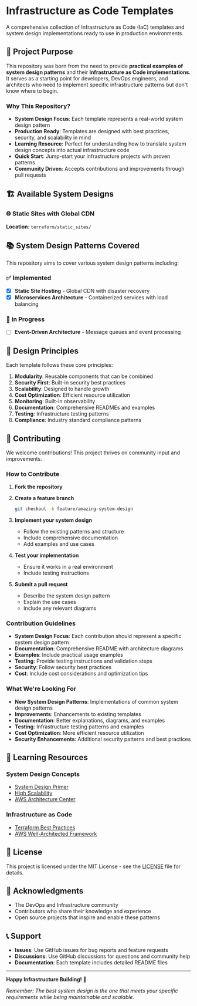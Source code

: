 # Infrastructure as Code Templates

A comprehensive collection of Infrastructure as Code (IaC) templates and system design implementations ready to use in production environments.

## 🎯 Project Purpose

This repository was born from the need to provide **practical examples of system design patterns** and their **Infrastructure as Code implementations**. It serves as a starting point for developers, DevOps engineers, and architects who need to implement specific infrastructure patterns but don't know where to begin.

### Why This Repository?

- **System Design Focus**: Each template represents a real-world system design pattern
- **Production Ready**: Templates are designed with best practices, security, and scalability in mind
- **Learning Resource**: Perfect for understanding how to translate system design concepts into actual infrastructure code
- **Quick Start**: Jump-start your infrastructure projects with proven patterns
- **Community Driven**: Accepts contributions and improvements through pull requests

## 🏗️ Available System Designs

### 🌐 Static Sites with Global CDN
**Location**: `terraform/static_sites/`

## 📚 System Design Patterns Covered

This repository aims to cover various system design patterns including:

### ✅ Implemented

- [x] **Static Site Hosting** - Global CDN with disaster recovery
- [x] **Microservices Architecture** - Containerized services with load balancing

### 🔄 In Progress

- [ ] **Event-Driven Architecture** - Message queues and event processing

## 🎨 Design Principles

Each template follows these core principles:

1. **Modularity**: Reusable components that can be combined
2. **Security First**: Built-in security best practices
3. **Scalability**: Designed to handle growth
4. **Cost Optimization**: Efficient resource utilization
5. **Monitoring**: Built-in observability
6. **Documentation**: Comprehensive READMEs and examples
7. **Testing**: Infrastructure testing patterns
8. **Compliance**: Industry standard compliance patterns

## 🤝 Contributing

We welcome contributions! This project thrives on community input and improvements.

### How to Contribute

1. **Fork the repository**
2. **Create a feature branch**

   ```bash
   git checkout -b feature/amazing-system-design
   ```

3. **Implement your system design**
   - Follow the existing patterns and structure
   - Include comprehensive documentation
   - Add examples and use cases
4. **Test your implementation**
   - Ensure it works in a real environment
   - Include testing instructions
5. **Submit a pull request**
   - Describe the system design pattern
   - Explain the use cases
   - Include any relevant diagrams

### Contribution Guidelines

- **System Design Focus**: Each contribution should represent a specific system design pattern
- **Documentation**: Comprehensive README with architecture diagrams
- **Examples**: Include practical usage examples
- **Testing**: Provide testing instructions and validation steps
- **Security**: Follow security best practices
- **Cost**: Include cost considerations and optimization tips

### What We're Looking For

- **New System Design Patterns**: Implementations of common system design patterns
- **Improvements**: Enhancements to existing templates
- **Documentation**: Better explanations, diagrams, and examples
- **Testing**: Infrastructure testing patterns and examples
- **Cost Optimization**: More efficient resource utilization
- **Security Enhancements**: Additional security patterns and best practices

## 📖 Learning Resources

### System Design Concepts

- [System Design Primer](https://github.com/donnemartin/system-design-primer)
- [High Scalability](http://highscalability.com/)
- [AWS Architecture Center](https://aws.amazon.com/architecture/)

### Infrastructure as Code

- [Terraform Best Practices](https://www.terraform.io/docs/cloud/guides/recommended-practices/index.html)
- [AWS Well-Architected Framework](https://aws.amazon.com/architecture/well-architected/)

## 📄 License

This project is licensed under the MIT License - see the [LICENSE](LICENSE) file for details.

## 🙏 Acknowledgments

- The DevOps and Infrastructure community
- Contributors who share their knowledge and experience
- Open source projects that inspire and enable these patterns

## 📞 Support

- **Issues**: Use GitHub issues for bug reports and feature requests
- **Discussions**: Use GitHub discussions for questions and community help
- **Documentation**: Each template includes detailed README files

---

**Happy Infrastructure Building! 🚀**

*Remember: The best system design is the one that meets your specific requirements while being maintainable and scalable.*
